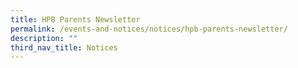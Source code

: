 ```yaml
---
title: HPB Parents Newsletter
permalink: /events-and-notices/notices/hpb-parents-newsletter/
description: ""
third_nav_title: Notices
---
```

